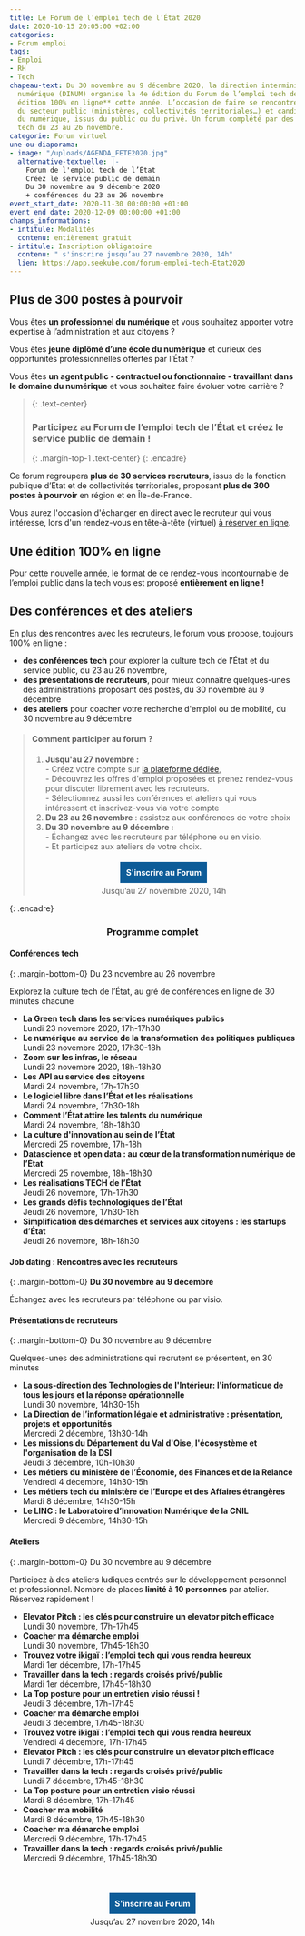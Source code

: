 ```yaml
---
title: Le Forum de l’emploi tech de l’État 2020
date: 2020-10-15 20:05:00 +02:00
categories:
- Forum emploi
tags:
- Emploi
- RH
- Tech
chapeau-text: Du 30 novembre au 9 décembre 2020, la direction interministérielle du
  numérique (DINUM) organise la 4e édition du Forum de l’emploi tech de l’État, **une
  édition 100% en ligne** cette année. L’occasion de faire se rencontrer recruteurs
  du secteur public (ministères, collectivités territoriales…) et candidats professionnels
  du numérique, issus du public ou du privé. Un forum complété par des conférences
  tech du 23 au 26 novembre.
categorie: Forum virtuel
une-ou-diaporama:
- image: "/uploads/AGENDA_FETE2020.jpg"
  alternative-textuelle: |-
    Forum de l'emploi tech de l’État
    Créez le service public de demain
    Du 30 novembre au 9 décembre 2020
    + conférences du 23 au 26 novembre
event_start_date: 2020-11-30 00:00:00 +01:00
event_end_date: 2020-12-09 00:00:00 +01:00
champs_informations:
- intitule: Modalités
  contenu: entièrement gratuit
- intitule: Inscription obligatoire
  contenu: " s'inscrire jusqu’au 27 novembre 2020, 14h"
  lien: https://app.seekube.com/forum-emploi-tech-Etat2020
---
```


<style>
.button {
background-color: #0d5c98;
border: 1px solid white;
color: white;
padding: 10px 10px;
text-align: center;
text-decoration: none;
display: inline-block;
font-style: normal;
margin: 4px 2px;
cursor: pointer;
}
</style>

## Plus de 300 postes à pourvoir
Vous êtes **un professionnel du numérique** et vous souhaitez apporter votre expertise à l’administration et aux citoyens ?

Vous êtes **jeune diplômé d’une école du numérique** et curieux des opportunités professionnelles offertes par l’État ?

Vous êtes **un agent public - contractuel ou fonctionnaire - travaillant dans le domaine du numérique** et vous souhaitez faire évoluer votre carrière ?


> {: .text-center}
> ### **Participez au Forum de l’emploi tech de l’État et créez le service public de demain !**
> {: .margin-top-1 .text-center} 
{: .encadre}

Ce forum regroupera **plus de 30 services recruteurs**, issus de la fonction publique d’État et de collectivités territoriales, proposant **plus de 300 postes à pourvoir** en région et en Île-de-France. 

Vous aurez l'occasion d'échanger en direct avec le recruteur qui vous intéresse, lors d'un rendez-vous en tête-à-tête (virtuel) [à réserver en ligne](https://app.seekube.com/forum-emploi-tech-Etat2020).

## Une édition 100% en ligne 
Pour cette nouvelle année, le format de ce rendez-vous incontournable de l’emploi public dans la tech vous est proposé **entièrement en ligne !**
<br>

## Des conférences et des ateliers
En plus des rencontres avec les recruteurs, le forum vous propose, toujours 100% en ligne :
* **des conférences tech** pour explorer la culture tech de l’État et du service public, du 23 au 26 novembre, 
* **des présentations de recruteurs**, pour mieux connaître quelques-unes des administrations proposant des postes, du 30 novembre au 9 décembre 
* **des ateliers** pour coacher votre recherche d'emploi ou de mobilité, du 30 novembre au 9 décembre 


> #### Comment participer au forum ?
> 1. **Jusqu'au 27 novembre :** 
> <br>- Créez votre compte sur [la plateforme dédiée](https://app.seekube.com/forum-emploi-tech-Etat2020),
> <br>- Découvrez les offres d'emploi proposées et prenez rendez-vous pour discuter librement avec les recruteurs.
> <br>- Sélectionnez aussi les conférences et ateliers qui vous intéressent et inscrivez-vous via votre compte
> 2. **Du 23 au 26 novembre** : assistez aux conférences de votre choix
> 2. **Du 30 novembre au 9 décembre :** 
> <br>- Échangez avec les recruteurs par téléphone ou en visio. 
> <br>- Et participez aux ateliers de votre choix.
> <div align="center">
> <a href="https://app.seekube.com/forum-emploi-tech-Etat2020" class="button"><b>S'inscrire au Forum</b></a>
> <br>Jusqu’au 27 novembre 2020, 14h
> </div>
{: .encadre}

<div align="center"><h3>Programme complet</h3></div>



#### **Conférences tech** 
{: .margin-bottom-0}
Du 23 novembre au 26 novembre

Explorez la culture tech de l’État, au gré de conférences en ligne de 30 minutes chacune

* **La Green tech dans les services numériques publics** 
<br>Lundi 23 novembre 2020, 17h-17h30
* **Le numérique au service de la transformation des politiques publiques**
<br>Lundi 23 novembre 2020, 17h30-18h
* **Zoom sur les infras, le réseau**
<br>Lundi 23 novembre 2020, 18h-18h30
* **Les API au service des citoyens** 
<br>Mardi 24 novembre, 17h-17h30
* **Le logiciel libre dans l’État et les réalisations**
<br>Mardi 24 novembre, 17h30-18h
* **Comment l’État attire les talents du numérique** 
<br>Mardi 24 novembre, 18h-18h30
* **La culture d'innovation au sein de l’État**
<br>Mercredi 25 novembre, 17h-18h
* **Datascience et open data : au cœur de la transformation numérique de l’État**
<br>Mercredi 25 novembre, 18h-18h30 
* **Les réalisations TECH de l’État**
<br>Jeudi 26 novembre, 17h-17h30
* **Les grands défis technologiques de l’État**
<br>Jeudi 26 novembre, 17h30-18h
* **Simplification des démarches et services aux citoyens : les startups d’État**
<br>Jeudi 26 novembre, 18h-18h30

#### **Job dating : Rencontres avec les recruteurs**
{: .margin-bottom-0}
**Du 30 novembre au 9 décembre**

Échangez avec les recruteurs par téléphone ou par visio.

#### **Présentations de recruteurs**
{: .margin-bottom-0}
Du 30 novembre au 9 décembre

Quelques-unes des administrations qui recrutent se présentent, en 30 minutes

* **La sous-direction des Technologies de l'Intérieur: l'informatique de tous les jours et la réponse opérationnelle** 
<br>Lundi 30 novembre, 14h30-15h
* **La Direction de l’information légale et administrative : présentation, projets et opportunités** 
<br>Mercredi 2 décembre, 13h30-14h
* **Les missions du Département du Val d'Oise, l'écosystème et l'organisation de la DSI** 
<br>Jeudi 3 décembre, 10h-10h30 
* **Les métiers du ministère de l’Économie, des Finances et de la Relance** 
<br>Vendredi 4 décembre, 14h30-15h
* **Les métiers tech du ministère de l’Europe et des Affaires étrangères** 
<br>Mardi 8 décembre, 14h30-15h 
* **Le LINC : le Laboratoire d’Innovation Numérique de la CNIL** 
<br>Mercredi 9 décembre, 14h30-15h 

#### **Ateliers**
{: .margin-bottom-0}
Du 30 novembre au 9 décembre

Participez à des ateliers ludiques centrés sur le développement personnel et professionnel. 
Nombre de places **limité à 10 personnes** par atelier. Réservez rapidement !

* **Elevator Pitch : les clés pour construire un elevator pitch efficace** 
<br>Lundi 30 novembre, 17h-17h45 
* **Coacher ma démarche emploi** 
<br>Lundi 30 novembre, 17h45-18h30
* **Trouvez votre ikigaï : l’emploi tech qui vous rendra heureux** 
<br>Mardi 1er décembre, 17h-17h45
* **Travailler dans la tech : regards croisés privé/public** 
<br>Mardi 1er décembre, 17h45-18h30
* **La Top posture pour un entretien visio réussi !** 
<br>Jeudi 3 décembre, 17h-17h45
* **Coacher ma démarche emploi** 
<br>Jeudi 3 décembre, 17h45-18h30
* **Trouvez votre ikigaï : l’emploi tech qui vous rendra heureux** 
<br>Vendredi 4 décembre, 17h-17h45
* **Elevator Pitch : les clés pour construire un elevator pitch efficace** 
<br>Lundi 7 décembre, 17h-17h45
* **Travailler dans la tech : regards croisés privé/public** 
<br>Lundi 7 décembre, 17h45-18h30
* **La Top posture pour un entretien visio réussi** 
<br>Mardi 8 décembre, 17h-17h45
* **Coacher ma mobilité** 
<br>Mardi 8 décembre, 17h45-18h30
* **Coacher ma démarche emploi** 
<br>Mercredi 9 décembre, 17h-17h45 
* **Travailler dans la tech : regards croisés privé/public** 
<br>Mercredi 9 décembre, 17h45-18h30
<br>
<br>

<div align="center">
<a href="https://app.seekube.com/forum-emploi-tech-Etat2020" class="button"><b>S'inscrire au Forum</b></a>
<br>Jusqu’au 27 novembre 2020, 14h
</div>
<br>
<br>
